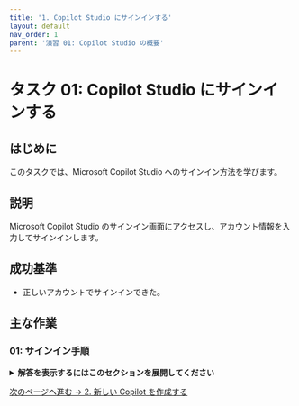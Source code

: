 ```yaml
---
title: '1. Copilot Studio にサインインする'
layout: default
nav_order: 1
parent: '演習 01: Copilot Studio の概要'
---
```


# タスク 01: Copilot Studio にサインインする

## はじめに

このタスクでは、Microsoft Copilot Studio へのサインイン方法を学びます。

## 説明

Microsoft Copilot Studio のサインイン画面にアクセスし、アカウント情報を入力してサインインします。

## 成功基準

- 正しいアカウントでサインインできた。

## 主な作業

### 01: サインイン手順

<details markdown="block">
  <summary><strong>解答を表示するにはこのセクションを展開してください</strong></summary>

1. Microsoft Copilot Studio のサイトにアクセスします。
1. アカウント情報を入力し、サインインします。

</details>

[次のページへ進む → 2. 新しい Copilot を作成する](0102.md)
